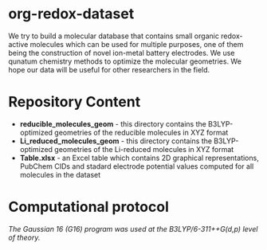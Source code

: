 # org-redox-dataset

We try to build a molecular database that contains small organic redox-active molecules which can be used for multiple purposes, one of them being the construction of novel ion-metal battery electrodes. We use qunatum chemistry methods to optimize the molecular geometries. We hope our data will be useful for other researchers in the field.

# Repository Content

* **reducible_molecules_geom** - this directory contains the B3LYP-optimized geometries of the reducible molecules in XYZ format 
* **Li_reduced_molecules_geom** - this directory contains the B3LYP-optimized geometries of the Li-reduced molecules in XYZ format
* **Table.xlsx** - an Excel table which contains 2D graphical representations, PubChem CIDs and stadard electrode potential values computed for all molecules in the dataset  

# Computational protocol

_The Gaussian 16 (G16) program was used at the B3LYP/6-311++G(d,p) level of theory._
